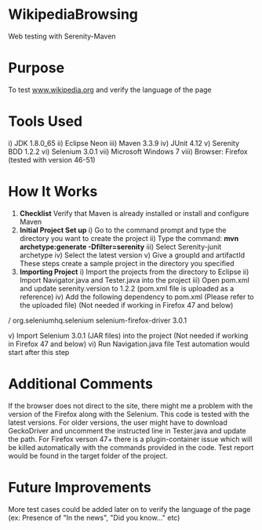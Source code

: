 # WikipediaBrowsing
Web testing with Serenity-Maven
# Purpose
To test www.wikipedia.org and verify the language of the page
# Tools Used
i) JDK 1.8.0_65
ii) Eclipse Neon
iii) Maven 3.3.9
iv) JUnit 4.12
v) Serenity BDD 1.2.2
vi) Selenium 3.0.1
vii) Microsoft Windows 7
viii) Browser: Firefox (tested with version 46-51)
# How It Works
1. **Checklist**
Verify that Maven is already installed or install and configure Maven
2. **Initial Project Set up**
i) Go to the command prompt and type the directory you want to create the project
ii) Type the command: **mvn archetype:generate -Dfilter=serenity** 
iii) Select Serenity-junit archetype
iv) Select the latest version
v) Give a groupId and artifactId
These steps create a sample project in the directory you specified
3. **Importing Project**
i) Import the projects from the directory to Eclipse
ii) Import Navigator.java and Tester.java into the project
iii) Open pom.xml and update serenity.version to 1.2.2 (pom.xml file is uploaded as a reference)
iv) Add the following dependency to pom.xml (Please refer to the uploaded file) (Not needed if working in Firefox 47 and below)

/     <dependency>
        <groupId>org.seleniumhq.selenium</groupId>
        <artifactId>selenium-firefox-driver</artifactId>
        <version>3.0.1</version>
    </dependency>  
  
v) Import Selenium 3.0.1 (JAR files) into the project (Not needed if working in Firefox 47 and below)
vi) Run Navigation.java file
Test automation would start after this step
# Additional Comments
If the browser does not direct to the site, there might me a problem with the version of the Firefox along with the Selenium. This code is tested with the latest versions. For older versions, the user might have to download GeckoDriver and uncomment the instructed line in Tester.java and update the path. For Firefox verson 47+ there is a plugin-container issue which will be killed automatically with the commands provided in the code. Test report would be found in the target folder of the project.
# Future Improvements
More test cases could be added later on to verify the language of the page (ex: Presence of "In the news", "Did you know..." etc)
